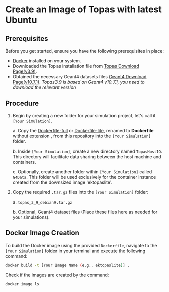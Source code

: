 # Create an Image of Topas with latest Ubuntu

## Prerequisites

Before you get started, ensure you have the following prerequisites in place:

- [Docker](https://docs.docker.com/get-docker/) installed on your system.
- Downloaded the Topas installation file from [Topas Download Page(v3.9)](https://www.topasmc.org/download).
- Obtained the necessary Geant4 datasets files [Geant4 Download Page(v10.7.1)](https://geant4.web.cern.ch/download/10.7.1.html).
  *Topas3.9 is based on Geant4 v10.7.1, you need to download the relevant version*

## Procedure

1. Begin by creating a new folder for your simulation project, let's call it `[Your Simulation]`.

   a. Copy the [Dockerfile-full](Dockerfile-full) or [Dockerfile-lite](Dockerfile-lite), renamed to **Dockerfile** without extension , from this repository into the `[Your Simulation]` folder.

   b. Inside `[Your Simulation]`, create a new directory named `TopasHostIO`. This directory will facilitate data sharing between the host machine and containers.

   c. Optionally, create another folder within `[Your Simulation]` called `G4Data`. This folder will be used exclusively for the container instance created from the downsized image 'ektopaslite'.

2. Copy the required `.tar.gz` files into the `[Your Simulation]` folder:

   a. `topas_3_9_debian9.tar.gz`

   b. Optional, Geant4 dataset files (Place these files here as needed for your simulations).

## Docker Image Creation

To build the Docker image using the provided `Dockerfile`, navigate to the `[Your Simulation]` folder in your terminal and execute the following command:

```bash
docker build -t [Your Image Name (e.g., ektopaslite)] .
```

Check if the images are created by the command:

```bash
docker image ls
```

